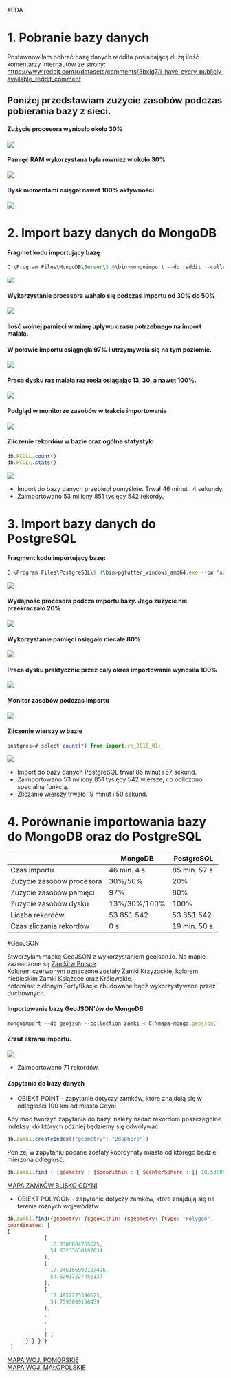 #EDA
# 1. Pobranie bazy danych
Postawnowiłam pobrać bazę danych reddita posiadającą dużą ilość komentarzy internautów ze strony: https://www.reddit.com/r/datasets/comments/3bxlg7/i_have_every_publicly_available_reddit_comment

## Poniżej przedstawiam zużycie zasobów podczas pobierania bazy z sieci.

#### Zużycie procesora wyniosło około 30%
![](http://i.imgur.com/DQ7bMDI.jpg)

#### Pamięć RAM wykorzystana była również w około 30%
![](http://i.imgur.com/esB0gaa.jpg)

#### Dysk momentami osiągał nawet 100% aktywności
![](http://i.imgur.com/WzChCD5.jpg)

# 2. Import bazy danych do MongoDB

#### Fragmet kodu importujący bazę

```javascript
C:\Program Files\MongoDB\Server\3.0\bin>mongoimport --db reddit --collection RCOLL < C:\RC_2015-01\RC_2015-01.json
```

![](http://i.imgur.com/LvwmE7H.jpg)

#### Wykorzystanie procesora wahało się podczas importu od 30% do 50%
![](http://i.imgur.com/ecXeJ9E.jpg)

#### Ilość wolnej pamięci w miarę upływu czasu potrzebnego na import malała.<br>
#### W połowie importu osiągnęła 97% i utrzymywała się na tym poziomie.
![](http://i.imgur.com/dX8l3f4.jpg)

#### Praca dysku raz malała raz rosła osiągając 13, 30, a nawet 100%.
![](http://i.imgur.com/qYBWe4v.jpg)

#### Podgląd w monitorze zasobów w trakcie importowania
![](http://i.imgur.com/hO4vXgy.jpg)

#### Zliczenie rekordów w bazie oraz ogólne statystyki

```javascript
db.RCOLL.count()
db.RCOLL.stats()
```

![](http://i.imgur.com/pK5X4pk.jpg)

* Import do bazy danych przebiegł pomyślnie. Trwał 46 minut i 4 sekundy.<br> 
* Zaimportowano 53 miliony 851 tysięcy 542 rekordy.

# 3. Import bazy danych do PostgreSQL

#### Fragment kodu importujący bazę:

```javascript
C:\Program Files\PostgreSQL\9.4\bin>pgfutter_windows_amd64.exe --pw "arka1845" json "C:\RC_2015-01\RC_2015-01.json"
```

![](http://i.imgur.com/WsawwH8.jpg)

#### Wydajność procesora podcza importu bazy. Jego zużycie nie przekraczało 20%
![](http://i.imgur.com/gT3ZUxD.jpg)

#### Wykorzystanie pamięci osiągało niecałe 80%
![](http://i.imgur.com/07m4xoQ.jpg)

#### Praca dysku praktycznie przez cały okres importowania wynosiła 100%
![](http://i.imgur.com/5fhiYrh.jpg)

#### Monitor zasobów podczas importu
![](http://i.imgur.com/jdBLyFo.jpg)

#### Zliczenie wierszy w bazie

```javascript
postgres=# select count(*) from import.rc_2015_01;
```

![](http://i.imgur.com/DNB8t2z.jpg)

* Import do bazy danych PostgreSQL trwał 85 minut i 57 sekund.<br>
* Zaimportowano 53 miliony 851 tysięcy 542 wiersze, co obliczono specjalną funkcją.<br>
* Zliczanie wierszy trwało 19 minut i 50 sekund.

# 4. Porównanie importowania bazy do MongoDB oraz do PostgreSQL

|                         |    MongoDB    |    PostgreSQL    |
|-------------------------|---------------|------------------|
|Czas importu             |  46 min. 4 s. |  85 min. 57 s.   |                  
|Zużycie zasobów procesora|    30%/50%    |      20%         |
|Zużycie zasobów pamięci  |     97%       |      80%         |
|Zużycie zasobów dysku    | 13%/30%/100%  |     100%         |
|Liczba rekordów          |   53 851 542  |   53 851 542     |
|Czas zliczania rekordów  |      0 s      |  19 min. 50 s.   |


#GeoJSON

Stworzyłam mapkę GeoJSON z wykorzystaniem geojson.io. Na mapie zaznaczone są [Zamki w Polsce](https://github.com/Gosiamek/NoSQL/blob/master/zamki.geojson).<br>
Kolorem czerwonym oznaczone zostały Zamki Krzyżackie, kolorem niebieskim Zamki Książęce oraz Królewskie, <br>
notomiast zielonym Fortyfikacje zbudowane bądź wykorzystywane przez duchownych.

#### Importowanie bazy GeoJSON'ów do MongoDB

```javascript
mongoimport --db geojson --collection zamki < C:\mapa-mongo.geojson;
```

#### Zrzut ekranu importu.
![](http://i.imgur.com/PswpGMO.jpg)

* Zaimportowano 71 rekordów.

#### Zapytania do bazy danych

* OBIEKT POINT - zapytanie dotyczy zamków, które znajdują się w odległości 100 km od miasta Gdyni

Aby móc tworzyć zapytania do bazy, należy nadać rekordom poszczególne indeksy, do których później będziemy się odwoływać.
```javascript
db.zamki.createIndex({"geometry": "2dsphere"})
```
Poniżej w zapytaniu podane zostały koordynaty miasta od którego będzie mierzona odległość.
```javascript
db.zamki.find ( {geometry : {$geoWithin : { $centerSphere : [[ 18.538055419921875, 54.51231286413694], 100/3963.2 ] } } } )
```
[MAPA ZAMKÓW BLISKO GDYNI](https://github.com/Gosiamek/NoSQL/blob/master/zamki_near_gdynia.geojson)

* OBIEKT POLYGON - zapytanie dotyczy zamków, które znajdują się na terenie różnych województw

```javascript
db.zamki.find({geometry: {$geoWithin: {$geometry: {type: "Polygon",
coordinates: [
[
            [
              18.3306884765625,
              54.83233630197034
            ],
            [
              17.946166992187496,
              54.82917227452137
            ],
            [
              17.4957275390625,
              54.7595009150459
            ],
            .
            .
            .
            ] ]
      } } } }
 )
```
[MAPA WOJ. POMORSKIE](https://github.com/Gosiamek/NoSQL/blob/master/zamki-polygon-pomorskie.geojson)<br>
[MAPA WOJ. MAŁOPOLSKIE](https://github.com/Gosiamek/NoSQL/blob/master/zamki_polygon_malopolskie.geojson)
